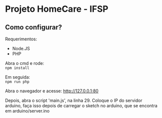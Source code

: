# Projeto HomeCare - IFSP

## Como configurar?

Requerimentos:
- Node.JS
- PHP


Abra o cmd e rode:   
`npm install`

Em seguida:  
`npm run php`

Abra o navegador e acesse: http://127.0.0.1:80

Depois, abra o script 'main.js', na linha 29. Coloque o IP do servidor arduino, faça isso depois
de carregar o sketch no arduino, que se encontra em arduino/server.ino

